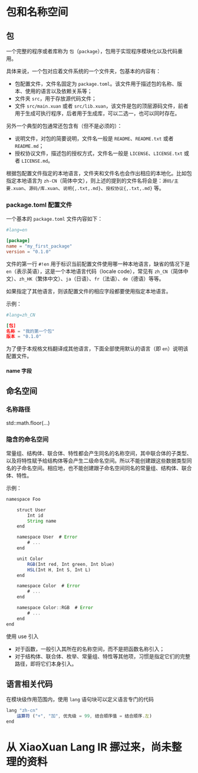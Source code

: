 # 包和名称空间

## 包

一个完整的程序或者库称为 `包`（`package`），包用于实现程序模块化以及代码重用。

具体来说，一个包对应着文件系统的一个文件夹，包基本的内容有：

* 包配置文件，文件名固定为 `package.toml`。该文件用于描述包的名称、版本、使用的语言以及依赖关系等；
* 文件夹 `src`，用于存放源代码文件；
* 文件 `src/main.xuan` 或者 `src/lib.xuan`，该文件是包的顶层源码文件，前者用于生成可执行程序，后者用于生成库，可以二选一，也可以同时存在。

另外一个典型的包通常还包含有（但不是必须的）：

* 说明文件，对包的简要说明，文件名一般是 `README`、`README.txt` 或者 `README.md`；
* 授权协议文件，描述包的授权方式，文件名一般是 `LICENSE`、`LICENSE.txt` 或者 `LICENSE.md`。

根据包配置文件指定的本地语言，文件夹和文件名也会作出相应的本地化。比如包指定本地语言为 `zh-CN`（简体中文），则上述的提到的文件名将会是：`源码/主要.xuan`、`源码/库.xuan`、`说明{,.txt,.md}`、`授权协议{,.txt,.md}` 等。

### package.toml 配置文件

一个基本的 `package.toml` 文件内容如下：

```toml
#lang=en

[package]
name = "my_first_package"
version = "0.1.0"
```

文件的第一行 `#!en` 用于标识当前配置文件使用哪一种本地语言，缺省的情况下是 `en`（表示英语），这是一个本地语言代码（locale code），常见有 `zh_CN`（简体中文）、`zh_HK`（繁体中文）、`ja`（日语）、`fr`（法语）、`de`（德语）等等。

如果指定了其他语言，则该配置文件的相应字段都要使用指定本地语言。

示例：

```toml
#lang=zh_CN

[包]
名称 = "我的第一个包"
版本 = "0.1.0"
```

为了便于本规格文档翻译成其他语言，下面全部使用默认的语言（即 `en`）说明该配置文件。

#### name 字段



## 命名空间

### 名称路径

std::math.floor(...)

### 隐含的命名空间

常量组、结构体、联合体、特性都会产生同名的名称空间，其中联合体的子类型、以及将特性赋予给结构体等会产生二级命名空间。所以不能创建跟这些数据类型同名的子命名空间。相应地，也不能创建跟子命名空间同名的常量组、结构体、联合体、特性。

示例：

```js
namespace Foo

    struct User
        Int id
        String name
    end

    namespace User  # Error
        # ...
    end

    unit Color
        RGB(Int red, Int green, Int blue)
        HSL(Int H, Int S, Int L)
    end

    namespace Color  # Error
        # ...
    end

    namespace Color::RGB  # Error
        # ...
    end
end
```

使用 use 引入
* 对于函数，一般引入其所在的名称空间，而不是把函数名称引入；
* 对于结构体、联合体、枚举、常量组、特性等其他项，习惯是指定它们的完整路径，即将它们本身引入。

## 语言相关代码

在模块级作用范围内，使用 `lang` 语句块可以定义语言专门的代码

```js
lang "zh-cn"
    运算符 ("+", "加", 优先级 = 99, 结合顺序值 = 结合顺序.左)
end
```

# 从 XiaoXuan Lang IR 挪过来，尚未整理的资料

<!--
::TODO 挪到 XiaoXuan Lang Spec
注：虽然 `命名空间路径` 在名称上存在层次关系（父子关系），但实际上每个命名空间都是同级的、并列的。
-->

<!--
::TODO 挪到 XiaoXuan Lang Spec
#### 使用 `use` 表达式简化标识符全称

有时一个标识符可能会被多次引用，重复书写完整名称会稍显繁琐，这种情况下可以使用 `use` 表达式将目标标识符引入到当前命名空间表达式（`namespace` 表达式）的代码范围之内，示例：

```clojure
(namespace app
    (use mylib.foo.B)
    (defn main () (do
        (let i B)
    ))
)
```

上面的 `use` 表达式将标识符完整名称 `mylib.foo.B` 引入到当前命名空间表达式的代码范围之内，在编译这段命名空间表达式的代码的 `预处理阶段`，所有出现符号 `B` 的地方都会被替换为 `mylib.foo.B`。

需注意的是：

- `use` 表达式仅仅在源代码层次实现标识符完整名称的简写的功能，而不像一些语言的 `use` 或者 `import` 语句那样，它们可能会从另外一个文件导入一个模块。
- 使用 `use` 表达式引入的标识符名称仅在当前 `namespace` 表达式的源码范围内有效，它不会覆盖到其他命名空间表达式，也不会覆盖到同名命名空间表达式。
- 跟 `namespace` 表达式类似，`use` 表达式是一个用于组织代码的特殊表达式，它在编译的 `预处理阶段` 执行，在预处理之后不再存在，所以 `use` 表达式没有返回值。

一般来说，机器生成的 XiaoXuan Lang IR 代码总是写标识符全称的（毕竟 XiaoXuan Lang IR 并不是设计给人直接阅读），使用 `use` 表达式的主要目的是便于手写和调试 XiaoXuan Lang IR 程序。
-->

<!-- 这时因为，正如前面所说，尽管父子命名空间名称上有层次关系，但实际上是相互独立的。-->

<!--

#### 命名空间的相对路径

为了方便访问同一个模块里不同命名空间里的标识符，XiaoXuan Lang IR 规定在命名空间路径里的第一个名称有几个特殊的名称：

- `module` 用于代表当前模块的名称，有时模块名称可能比较长，或者在开发过程中会改变，使用当前模块名称的 "代号" 显然比起实际名称更容易维护，比如在模块 `mylib` 里，`module.math` 表示 `mylib.math`。
- `current` 用于表示当前命名空间，通过 `current` 就可以使用 "相对路径" 来访问子命名空间。当命名空间路径比较长时，使用相对路径要比绝对路径更容易书写。
- `parent` 用于代表当前模块的父命名空间，通过 `parent` 就可以使用 "相对路径" 来访问父命名空间，还可以通过叠加 `parent` 表示任意层的父命名空间，比如 `parent.parent` 表示上两层命名空间。

这 3 个特殊名称是 XiaoXuan Lang IR 保留的名称，任何模块、命名空间都不能跟它们同名。

跟 `use` 表达式类似，这 3 个特殊名称会在编译之前的预处理阶段被替换成完整的路径，在编译之后这些特殊名称是不存在的。机器生成的 XiaoXuan Lang IR 代码总是写标识符全称的。


3. 在命名空间里不能定义跟直接子名称空间同名的标识符。

示例：

```clojure
(namespace foo
    (const bar 123)
)

(namespace foo.bar ;; 命名空间 `bar` 跟命名空间 `foo` 里面的常量 `bar` 有名称冲突
    ...
)
```

4. 在同一个 `namespace` 表达式里，不能定义跟使用 `use` 引入的标识符名称相同的标识符。

示例：

```clojure
(namespace foo
    (use mylib.A)
    (const A 123) ;; 常量 `A` 跟引入的标识符 `mylib.A` 名称冲突
)

(namespace foo
    (const A 456) ;; 因为位于另一个 namespace 表达式，这里的常量 `A` 不会跟上面的标识符 `mylib.A` 名称冲突
)
```

-->

